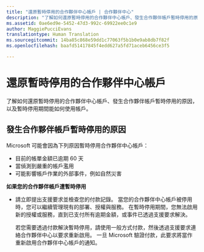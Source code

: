 ```yaml
---
title: "還原暫時停用的合作夥伴中心帳戶 | 合作夥伴中心"
description: "了解如何還原暫時停用的合作夥伴中心帳戶、發生合作夥伴帳戶暫時停用的原因，以及暫時停用期間能如何使用帳戶。"
ms.assetid: 0ae6ed9e-5452-47d3-992c-69922ee0c1e9
author: MaggiePucciEvans
translationtype: Human Translation
ms.sourcegitcommit: 14ba85c868e59dd1c77063f5b1b0e9ab8db7f82f
ms.openlocfilehash: baafd51417845f4edd627a5fd71aceb6456ce3f5

---
```


# 還原暫時停用的合作夥伴中心帳戶


了解如何還原暫時停用的合作夥伴中心帳戶、發生合作夥伴帳戶暫時停用的原因，以及暫時停用期間能如何使用帳戶。

## <a href="" id="suspendedpartnercenteraccounts"></a>發生合作夥伴帳戶暫時停用的原因


Microsoft 可能會因為下列原因暫時停用合作夥伴中心帳戶：

-   目前的帳單金額已逾期 60 天
-   當偵測到嚴重的帳戶濫用
-   可能影響帳戶作業的外部事件，例如自然災害

**如果您的合作夥伴帳戶遭暫時停用**

-   請立即提出支援要求並檢查您的付款記錄。 當您的合作夥伴中心帳戶被停用時，您可以繼續管理現有的部署、授權與服務。 在暫時停用期間，您無法啟用新的授權或服務，直到已支付所有逾期金額，或事件已透過支援要求解決。

    若您需要透過付款解決暫時停用，請使用一般方式付款，然後透過支援要求連絡合作夥伴中心以要求重新啟用。 一旦 Microsoft 驗證付款，此要求將當作重新啟用合作夥伴中心帳戶的通知。

 

 






<!--HONumber=Nov16_HO4-->


